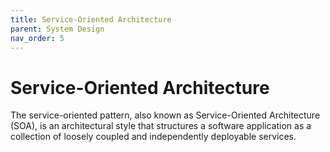 ```yaml
---
title: Service-Oriented Architecture
parent: System Design
nav_order: 5
---
```


# Service-Oriented Architecture
The service-oriented pattern, also known as Service-Oriented Architecture (SOA), is an architectural
style that structures a software application as a collection of loosely coupled and independently 
deployable services.
